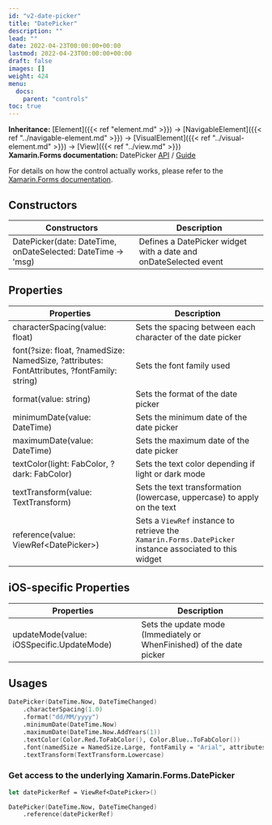 ```yaml
---
id: "v2-date-picker"
title: "DatePicker"
description: ""
lead: ""
date: 2022-04-23T00:00:00+00:00
lastmod: 2022-04-23T00:00:00+00:00
draft: false
images: []
weight: 424
menu:
  docs:
    parent: "controls"
toc: true
---
```


**Inheritance:** [Element]({{< ref "element.md" >}}) -> [NavigableElement]({{< ref "../navigable-element.md" >}}) -> [VisualElement]({{< ref "../visual-element.md" >}}) -> [View]({{< ref "../view.md" >}})  
**Xamarin.Forms documentation:** DatePicker [API](https://docs.microsoft.com/en-us/dotnet/api/xamarin.forms.datepicker) / [Guide](https://docs.microsoft.com/en-us/xamarin/xamarin-forms/user-interface/datepicker)

For details on how the control actually works, please refer to the [Xamarin.Forms documentation](https://docs.microsoft.com/en-us/xamarin/xamarin-forms/user-interface/datepicker).

## Constructors

| Constructors | Description |
|--|--|
| DatePicker(date: DateTime, onDateSelected: DateTime -> 'msg) | Defines a DatePicker widget with a date and onDateSelected event |

## Properties

| Properties | Description |
|--|--|
| characterSpacing(value: float) | Sets the spacing between each character of the date picker |
| font(?size: float, ?namedSize: NamedSize, ?attributes: FontAttributes, ?fontFamily: string) | Sets the font family used |
| format(value: string) | Sets the format of the date picker |
| minimumDate(value: DateTime) | Sets the minimum date of the date picker |
| maximumDate(value: DateTime) | Sets the maximum date of the date picker |
| textColor(light: FabColor, ?dark: FabColor) | Sets the text color depending if light or dark mode |
| textTransform(value: TextTransform) | Sets the text transformation (lowercase, uppercase) to apply on the text |
| reference(value: ViewRef&lt;DatePicker&gt;) | Sets a `ViewRef` instance to retrieve the `Xamarin.Forms.DatePicker` instance associated to this widget |

## iOS-specific Properties

| Properties | Description |
|--|--|
| updateMode(value: iOSSpecific.UpdateMode) | Sets the update mode (Immediately or WhenFinished) of the date picker |

## Usages

```fs
DatePicker(DateTime.Now, DateTimeChanged)
    .characterSpacing(1.0)
    .format("dd/MM/yyyy")
    .minimumDate(DateTime.Now)
    .maximumDate(DateTime.Now.AddYears(1))
    .textColor(Color.Red.ToFabColor(), Color.Blue..ToFabColor())
    .font(namedSize = NamedSize.Large, fontFamily = "Arial", attributes = FontAttributes.Bold)
    .textTransform(TextTransform.Lowercase)
```

### Get access to the underlying Xamarin.Forms.DatePicker

```fs
let datePickerRef = ViewRef<DatePicker>()

DatePicker(DateTime.Now, DateTimeChanged)
    .reference(datePickerRef)
```
